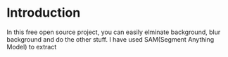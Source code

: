 <h1>Introduction</h1>
<p>In this free open source project, you can easily elminate background, blur background and do the other stuff. I have used SAM(Segment Anything Model) to extract </p>

